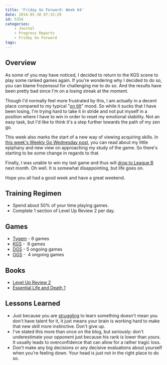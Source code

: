 ```yaml
---
title: 'Friday Go Forward: Week 64'
date: 2014-05-30 07:15:29
id: 5354
categories:
	- Journal
	- Progress Reports
	- Friday Go Forward
tags:
---
```


## Overview

As some of you may have noticed, I decided to return to the KGS scene to play some ranked games again. If you're wondering why I decided to do so, you can blame frozensoul for challenging me to do so. And the results have been pretty bad since I'm on a losing streak at the moment.

Though I'd normally feel more frustrated by this, I am actually in a decent place compared to my typical "[on tilt](http://www.bengozen.com/going-on-tilt/ "Going On Tilt")" mood. So while it sucks that I have been losing, I'm trying hard to take it in stride and not put myself in a position where I have to win in order to reset my emotional stability. Not an easy task, but I'd like to think it's a step further towards the path of my zen go.

This week also marks the start of a new way of viewing acquiring skills. In [this week's Weekly Go Wednesday post](http://www.bengozen.com/importance-struggling/ "The Importance of Struggling"), you can read about my little epiphany and new view on approaching my study of the game. So there's starting to be some change in regards to that.

Finally, I was unable to win my last game and thus will [drop to League B](http://www.bengozen.com/first-demotion/ "My First Demotion") next month. Oh well. It is somewhat disappointing, but life goes on.

Hope you all had a good week and have a great weekend.

## Training Regimen

*   Spend about 50% of your time playing games.
*   Complete 1 section of Level Up Review 2 per day.

## Games

*   [Tygem](http://www.tygemgo.com "TygemGo Official Site") - 6 games
*   [KGS](http://www.gokgs.com "KGS Website") -  6 games
*   [DGS](http://www.dragongoserver.net/userinfo.php?uid=60385 "Dragon Go Server - BenGoZen") - 5 ongoing games
*   [OGS](http://online-go.com/user/view/549/BenGoZen "Online Go Server - BenGoZen") -  4 ongoing games

## Books

*   [Level Up Review 2](http://www.bengozen.com/book-review-level-up-review-2/ "Book Review: Level Up Review 2")
*   [Essential Life and Death 1](http://www.bengozen.com/book-review-essential-life-death-1/ "Book Review: Essential Life &amp; Death 1")

## Lessons Learned

*   Just because you are [struggling](http://www.bengozen.com/importance-struggling/ "The Importance of Struggling") to learn something doesn't mean you don't have talent for it, it just means your brain is working hard to make that new skill more instinctive. Don't give up.
*   I've stated this more than once on the blog, but seriously: don't underestimate your opponent just because his rank is lower than yours. It usually leads to overconfidence that can allow for a rather tragic loss.
*   Don't make any big decisions or any decisive evaluations about yourself when you're feeling down. Your head is just not in the right place to do so.